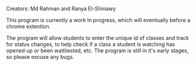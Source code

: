 Creators: Md Rahman and Ranya El-Shinawy 

 This program is currently a work in progress, which will eventually before a chrome extention. 

 The program will allow students to enter the unique id of classes and track for status changes, to help check if a class a student is watching has opened up or been waitliested, etc. 
 The program is still in it's early stages, so please excuse any bugs. 
